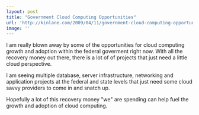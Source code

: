 ```yaml
---
layout: post
title: "Government Cloud Computing Opportunities"
url: 'http://kinlane.com/2009/04/11/government-cloud-computing-opportunities/'
image: ''
---
```


I am really blown away by some of the opportunities for cloud computing growth and adoption within the federal goverment right now. With all the recovery money out there, there is a lot of of projects that just need a little cloud perspective.

I am seeing multiple database, server infrastructure, networking and application projects at the federal and state levels that just need some cloud savvy providers to come in and snatch up.

Hopefully a lot of this recovery money "we" are spending can help fuel the growth and adoption of cloud computing.